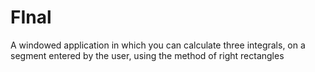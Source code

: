 # FInal
A windowed application in which you can calculate three integrals, on a segment entered by the user, using the method of right rectangles
